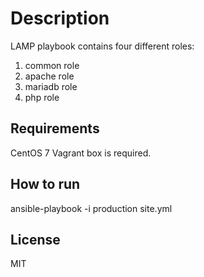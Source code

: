 Description
=========

LAMP playbook contains four different roles:
1. common role
2. apache role
3. mariadb role
4. php role

Requirements
------------

CentOS 7 Vagrant box is required.

How to run
------------

ansible-playbook -i production site.yml

License
-------

MIT

